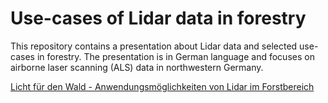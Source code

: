 
# Use-cases of Lidar data in forestry 

This repository contains a presentation about Lidar data and selected use-cases in forestry. The presentation is in German language and focuses on airborne laser scanning (ALS) data in northwestern Germany.

[Licht für den Wald - Anwendungsmöglichkeiten von Lidar im Forstbereich](https://wiesehahn.github.io/lidar_im_forst_vortrag/)
